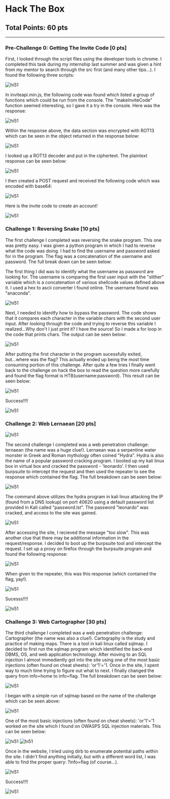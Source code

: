 # Hack The Box
## Total Points: 60 pts
__________________________________________________________________________________________
### Pre-Challenge 0: Getting The Invite Code [0 pts]
First, I looked through the script files using the developer tools in chrome. I completed this task during my internship last summer and was given a hint from my mentor to search through the src first (and many other tips...). I found the following three scripts:  

<img src="invitecode1.PNG" alt="hi51" class="inline"/>

In inviteapi.min.js, the following code was found which listed a group of functions which could be run from the console. The "makeInviteCode" function seemed interesting, so I gave it a try in the console. Here was the response:  

<img src="invitecode2.PNG" alt="hi51" class="inline"/>

Within the response above, the data section was encrypted with ROT13 which can be seen in the object returned in the response below:  

<img src="invitecode3.PNG" alt="hi51" class="inline"/>

I looked up a ROT13 decoder and put in the ciphertext. The plaintext response can be seen below:    

<img src="Invitecode4.PNG" alt="hi51" class="inline"/>

I then created a POST request and received the following code which was encoded with base64:  

<img src="Invitecode5.PNG" alt="hi51" class="inline"/>

Here is the invite code to create an account!  

<img src="invitecode6.PNG" alt="hi51" class="inline"/>

### Challenge 1: Reversing Snake [10 pts]
The first challenge I completed was reversing the snake program. This one was pretty easy. I was given a python program in which I had to reverse what the code was doing. I had to find the username and password asked for in the program. The flag was a concatenation of the username and password. The full break down can be seen below:  

The first thing I did was to identify what the username as password are looking for. The username is comparing the first user input with the "slither" variable which is a concatenation of various shellcode values defined above it. I used a hex to ascii converter I found online. The username found was "anaconda".  

<img src="snake0.PNG" alt="hi51" class="inline"/>

Next, I needed to idenitfy how to bypass the password. The code shows that it compares each character in the variable chars with the second user input. After looking through the code and trying to reverse this variable I realized...Why don't I just print it? I have the source! So I made a for loop in the code that prints chars. The output can be seen below:  

<img src="snake1.PNG" alt="hi51" class="inline"/>

After putting the first character in the program sucessfully exited, but...where was the flag? This actually ended up being the most time consuming portion of this challenge. After quite a few tries I finally went back to the challenge on hack the box to read the question more carefully and found the flag format is HTB{username:password}. This result can be seen below:

<img src="snake2.PNG" alt="hi51" class="inline"/>

Success!!!!  

<img src="snake3.PNG" alt="hi51" class="inline"/>

### Challenge 2: Web Lernaean [20 pts]

<img src="hydra0.PNG" alt="hi51" class="inline"/>

The second challenge I completed was a web penetration challenge: lernaean (the name was a huge clue!). Lernaean was a serpentine water monster in Greek and Roman mythology often coined "Hydra". Hydra is also the name of a popular password cracking program. I booted up my kali linux box in virtual box and cracked the password - 'leonardo'. I then used burpsuite to intercept the request and then used the repeater to see the response which contained the flag. The full breakdown can be seen below:  

<img src="hydra2.PNG" alt="hi51" class="inline"/>

The command above utilizes the hydra program in kali linux attacking the IP (found from a DNS lookup) on port 40620 using a default password list provided in Kali called "password.lst". The password "leonardo" was cracked, and access to the site was gained.  

<img src="hydra2.5.PNG" alt="hi51" class="inline"/>

After accessing the site, I recieved the message "too slow". This was another clue that there may be additional information in the request/response. I decided to boot up the burpsuite tool and intercept the request. I set up a proxy on firefox through the burpsuite program and found the following response:  

<img src="hydra3.PNG" alt="hi51" class="inline"/>

When given to the repeater, this was this response (which contained the flag, yay!).  

<img src="hydra4.PNG" alt="hi51" class="inline"/>

Sucesss!!!!  

<img src="hydra5.PNG" alt="hi51" class="inline"/>

### Challenge 3: Web Cartographer [30 pts]

The third challenge I completed was a web penetration challenge: Cartographer (the name was also a clue!). Cartography is the study and practice of making maps. There is a tool in kali linux called sqlmap. I decided to first run the sqlmap program which identified the back-end DBMS, OS, and web application technology. After moving to an SQL injection I almost immediently got into the site using one of the most basic injections (often found on cheat sheets): 'or'1'='1. Once in the site, I spent way to much time trying to figure out what to next. I finally changed the query from info=home to info=flag. The full breakdown can be seen below:    

<img src="sqlmap1.PNG" alt="hi51" class="inline"/>

I began with a simple run of sqlmap based on the name of the challenge which can be seen above:  

<img src="sqlmap2.PNG" alt="hi51" class="inline"/>

One of the most basic injections (often found on cheat sheets): 'or'1'='1 worked on the site which I found on OWASPS SQL injection materials. This can be seen below:  

<img src="sqlmap3.PNG" alt="hi51" class="inline"/>
<img src="sqlmap4.PNG" alt="hi51" class="inline"/>

Once in the website, I tried using dirb to enumerate potential paths within the site. I didn't find anything initially, but with a different word list, I was able to find the proper query: ?info=flag (of course...).

<img src="sqlmap5.PNG" alt="hi51" class="inline"/>

Success!!!!

<img src="sqlmap7.PNG" alt="hi51" class="inline"/>
